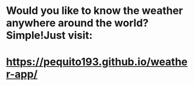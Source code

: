 # Would you like to know the weather anywhere around the world? Simple!Just visit:
# https://pequito193.github.io/weather-app/
